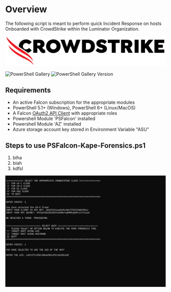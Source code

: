 # Overview

The following script is meant to perform quick Incident Response on hosts Onboarded with CrowdStrike within
the Luminator Organization.

![CrowdStrike PS Falcon Kape Forensics](https://raw.githubusercontent.com/CrowdStrike/falconpy/main/docs/asset/cs-logo.png) 

![PowerShell Gallery](https://img.shields.io/powershellgallery/dt/psfalcon)
![PowerShell Gallery Version](https://img.shields.io/powershellgallery/v/psfalcon)

## Requirements

* An active Falcon subscription for the appropriate modules
* PowerShell 5.1+ (Windows), PowerShell 6+ (Linux/MacOS)
* A Falcon [OAuth2 API Client](https://falcon.crowdstrike.com/support/api-clients-and-keys) with appropriate roles
* Powershell Module 'PSFalcon' installed
* Powershell Module 'AZ' installed
* Azure storage account key stored in Environment Variable "ASU"

## Steps to use PSFalcon-Kape-Forensics.ps1

1. blha
2. blah
3. kdfsl

![ PSFalcon Kape Forensics Usage](/PSFalcon-KapeUse.png)
